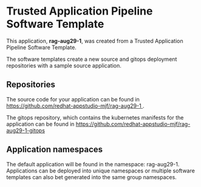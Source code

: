 # Trusted Application Pipeline Software Template

This application, **rag-aug29-1**, was created from a Trusted Application Pipeline Software Template.

The software templates create a new source and gitops deployment repositories with a sample source application. 

## Repositories

The source code for your application can be found in [https://github.com/redhat-appstudio-mjf/rag-aug29-1 ](https://github.com/redhat-appstudio-mjf/rag-aug29-1 ).
 
The gitops repository, which contains the kubernetes manifests for the application can be found in 
[https://github.com/redhat-appstudio-mjf/rag-aug29-1-gitops ](https://github.com/redhat-appstudio-mjf/rag-aug29-1-gitops ) 

## Application namespaces 

The default application will be found in the namespace: rag-aug29-1. Applications can be deployed into unique namespaces or multiple software templates can also bet generated into the same group namespaces.  